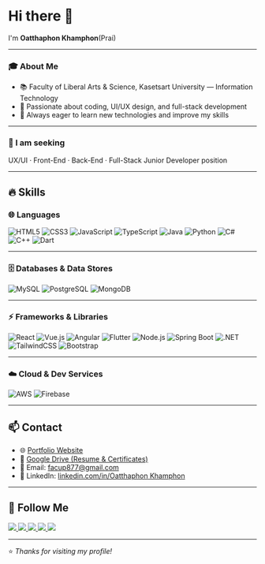 # Hi there 👋  

I'm **Oatthaphon Khamphon**(Prai)

---

### 🎓 About Me
- 📚 Faculty of Liberal Arts & Science, Kasetsart University — Information Technology  
- 🎯 Passionate about coding, UI/UX design, and full-stack development  
- 🚀 Always eager to learn new technologies and improve my skills  

---

### 💼 I am seeking
UX/UI · Front-End · Back-End · Full-Stack Junior Developer position  

---

## 🔥 Skills

### 🌐 Languages
![HTML5](https://img.shields.io/badge/-HTML5-E34F26?logo=html5&logoColor=white)
![CSS3](https://img.shields.io/badge/-CSS3-1572B6?logo=css3&logoColor=white)
![JavaScript](https://img.shields.io/badge/-JavaScript-F7DF1E?logo=javascript&logoColor=black)
![TypeScript](https://img.shields.io/badge/-TypeScript-3178C6?logo=typescript&logoColor=white)
![Java](https://img.shields.io/badge/-Java-007396?logo=java&logoColor=white)
![Python](https://img.shields.io/badge/-Python-3776AB?logo=python&logoColor=white)
![C#](https://img.shields.io/badge/-C%23-239120?logo=c-sharp&logoColor=white)
![C++](https://img.shields.io/badge/-C++-00599C?logo=cplusplus&logoColor=white)
![Dart](https://img.shields.io/badge/-Dart-0175C2?logo=dart&logoColor=white)

---

### 🗄 Databases & Data Stores
![MySQL](https://img.shields.io/badge/-MySQL-4479A1?logo=mysql&logoColor=white)
![PostgreSQL](https://img.shields.io/badge/-PostgreSQL-336791?logo=postgresql&logoColor=white)
![MongoDB](https://img.shields.io/badge/-MongoDB-47A248?logo=mongodb&logoColor=white)

---

### ⚡ Frameworks & Libraries
![React](https://img.shields.io/badge/-React-61DAFB?logo=react&logoColor=black)
![Vue.js](https://img.shields.io/badge/-Vue.js-4FC08D?logo=vue.js&logoColor=white)
![Angular](https://img.shields.io/badge/-Angular-DD0031?logo=angular&logoColor=white)
![Flutter](https://img.shields.io/badge/-Flutter-02569B?logo=flutter&logoColor=white)
![Node.js](https://img.shields.io/badge/-Node.js-339933?logo=node.js&logoColor=white)
![Spring Boot](https://img.shields.io/badge/-Spring%20Boot-6DB33F?logo=springboot&logoColor=white)
![.NET](https://img.shields.io/badge/-.NET-512BD4?logo=dotnet&logoColor=white)
![TailwindCSS](https://img.shields.io/badge/-TailwindCSS-06B6D4?logo=tailwindcss&logoColor=white)
![Bootstrap](https://img.shields.io/badge/-Bootstrap-7952B3?logo=bootstrap&logoColor=white)

---

### ☁️ Cloud & Dev Services
![AWS](https://img.shields.io/badge/-AWS-232F3E?logo=amazon-aws&logoColor=white)
![Firebase](https://img.shields.io/badge/-Firebase-FFCA28?logo=firebase&logoColor=black)

---

## 📫 Contact
- 🌐 [Portfolio Website](https://oatthaa-portfolio.netlify.app/)  
- 📂 [Google Drive (Resume & Certificates)](https://drive.google.com/drive/folders/19QbmzNR_WdYMxxZ30qgCu4GEdU_vgpFn?usp=drive_link)  
- 📧 Email: facup877@gmail.com  
- 💼 LinkedIn: [linkedin.com/in/Oatthaphon Khamphon](www.linkedin.com/in/oatthaphonkp/)  

---

## 📱 Follow Me
<p align="left">
  <a href="https://www.facebook.com/share/1A1vAQGmCe/?mibextid=wwXIfr">
    <img src="https://img.shields.io/badge/Facebook-1877F2?logo=facebook&logoColor=white" />
  </a>
  <a href="https://line.me/ti/p/lifDdgLufu">
    <img src="https://img.shields.io/badge/Line-00C300?logo=line&logoColor=white" />
  </a>
  <a href="https://github.com/Oattha">
    <img src="https://img.shields.io/badge/GitHub-181717?logo=github&logoColor=white" />
  </a>
  <a href="https://www.instagram.com/oatthaphon.__?igsh=MW1rZDJmenJuMmxjaA==">
    <img src="https://img.shields.io/badge/Instagram-E4405F?logo=instagram&logoColor=white" />
  </a>
  <a href="https://www.tiktok.com/@uuykae?_t=ZS-8zlzEFWqfWj&_r=1">
    <img src="https://img.shields.io/badge/TikTok-000000?logo=tiktok&logoColor=white" />
  </a>
</p>

---

⭐️ *Thanks for visiting my profile!*  
